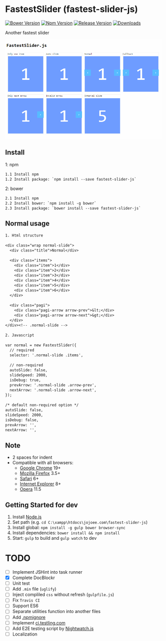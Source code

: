 # FastestSlider (fastest-slider-js)
[![Bower Version](https://img.shields.io/bower/v/fastest-slider-js.svg)](https://bower.io/search/?q=fastest-slider-js) [![Npm Version](https://img.shields.io/npm/v/fastest-slider-js.svg)](https://www.npmjs.com/package/fastest-slider-js) [![Release Version](https://img.shields.io/github/release/jojoee/fastest-slider-js.svg)](https://github.com/jojoee/fastest-slider-js/releases) [![Downloads](https://img.shields.io/npm/dt/fastest-slider-js.svg)](https://github.com/jojoee/fastest-slider-js/archive/master.zip)

Another fastest slider

[![screenshot 1](https://raw.githubusercontent.com/jojoee/fastest-slider-js/master/screenshot/screenshot-1.gif "screenshot 1")](http://jojoee.github.io/fastest-slider-js/)

## Install
1: npm
```
1.1 Install npm
1.2 Install package: `npm install --save fastest-slider-js`
```
2: bower
```
2.1 Install npm
2.2 Install bower: `npm install -g bower`
2.3 Install package: `bower install --save fastest-slider-js`
```

## Normal usage
```
1. Html structure

<div class="wrap normal-slide">
  <div class="title">Normal</div>

  <div class="items">
    <div class="item">1</div>
    <div class="item">2</div>
    <div class="item">3</div>
    <div class="item">4</div>
    <div class="item">5</div>
    <div class="item">6</div>
  </div>

  <div class="pagi">
    <div class="pagi-arrow arrow-prev">&lt;</div>
    <div class="pagi-arrow arrow-next">&gt;</div>
  </div>
</div><!-- .normal-slide -->

2. Javascript

var normal = new FastestSlider({
  // required
  selector: '.normal-slide .items',

  // non-required
  autoSlide: false,
  slideSpeed: 2000,
  isDebug: true,
  prevArrow: '.normal-slide .arrow-prev',
  nextArrow: '.normal-slide .arrow-next',
});

/* default non-required option */
autoSlide: false,
slideSpeed: 2000,
isDebug: false,
prevArrow: '',
nextArrow: '',
```

## Note
- 2 spaces for indent
- Compatible with all browsers:
  - [Google Chrome](https://www.google.com/chrome/) 19+
  - [Mozilla Firefox](https://www.mozilla.org/firefox/) 3.5+
  - [Safari](http://www.apple.com/safari/) 6+
  - [Internet Explorer](https://www.microsoft.com/en-us/download/internet-explorer.aspx) 8+
  - [Opera](http://www.opera.com/) 11.5

## Getting Started for dev
1. Install [Node.js](https://nodejs.org/en/)
2. Set path (e.g. `cd C:\xampp\htdocs\jojoee.com\fastest-slider-js`)
3. Install global: `npm install -g gulp bower browser-sync`
4. Install dependencies: `bower install && npm install`
5. Start: `gulp` to build and `gulp watch` to dev

# TODO
- [ ] Implement JSHint into task runner
- [x] Complete DocBlockr
- [ ] Unit test
- [ ] Add `.min` file (`uglify`)
- [ ] Inject compliled `css` without refresh (`gulpfile.js`)
- [ ] Fix `Travis CI`
- [ ] Support ES6
- [ ] Separate utilities function into another files
- [ ] Add [.npmignore](https://docs.npmjs.com/misc/developers)
- [ ] Implement [ci.testling.com](https://ci.testling.com/)
- [ ] Add E2E testing script by [Nightwatch.js](http://nightwatchjs.org/)
- [ ] Localization
